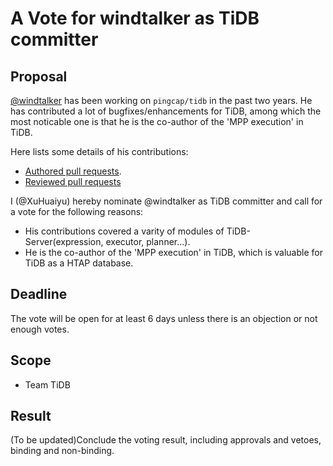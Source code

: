 # A Vote for windtalker as TiDB committer

## Proposal

[@windtalker](https://github.com/windtalker) has been working on `pingcap/tidb` in the past two years. He has contributed a lot of bugfixes/enhancements for TiDB, among which the most noticable one is that he is the co-author of the 'MPP execution' in TiDB.

Here lists some details of his contributions:

* [Authored pull requests](https://github.com/pingcap/tidb/pulls?q=is%3Apr+author%3Awindtalker+is%3Aclosed).
* [Reviewed pull requests](https://github.com/pingcap/tidb/pulls?q=is%3Apr+reviewed-by%3Awindtalker)

I (@XuHuaiyu) hereby nominate @windtalker as TiDB committer and call for a vote for the following reasons:

* His contributions covered a varity of modules of TiDB-Server(expression, executor, planner...).
* He is the co-author of the 'MPP execution' in TiDB, which is valuable for TiDB as a HTAP database.

## Deadline

The vote will be open for at least 6 days unless there is an objection or not enough votes.

## Scope

* Team TiDB

## Result

(To be updated)Conclude the voting result, including approvals and vetoes, binding and non-binding.
